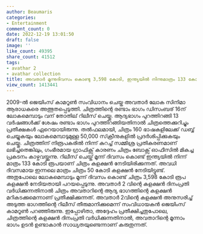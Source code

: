 ```yaml
---
author: Beaumaris
categories:
- Entertainment
comment_count: 0
date: 2022-12-19 13:01:50
draft: false
image: ''
like_count: 49395
share_count: 41512
tags:
- avathar 2
- avathar collection
title: അവതാർ മൂന്നുദിവസം കൊണ്ടു 3,598 കോടി, ഇന്ത്യയിൽ നിന്നുമാത്രം 133 കോടി
view_count: 1413441
---
```


2009-ൽ ജെയിംസ് കാമറൂൺ സംവിധാനം ചെയ്ത അവതാർ ലോക സിനിമാ ആരാധകരെ അത്ഭുതപ്പെടുത്തി. ചിത്രത്തിന്റെ രണ്ടാം ഭാഗം ഡിസംബര് 16ന് ലോകമെമ്പാടും വന് തോതില് റിലീസ് ചെയ്തു. ആദ്യഭാഗം പുറത്തിറങ്ങി 13 വർഷങ്ങൾക്ക് ശേഷം രണ്ടാം ഭാഗം പുറത്തിറങ്ങിയതിനാൽ ചിത്രത്തെക്കുറിച്ചും പ്രതീക്ഷകൾ ഏറെയായിരുന്നു. തൽഫലമായി, ചിത്രം 160 ഭാഷകളിലേക്ക് ഡബ്ബ് ചെയ്യുകയും ലോകമെമ്പാടുമുള്ള 50,000 സ്‌ക്രീനുകളിൽ പ്രദർശിപ്പിക്കുകയും ചെയ്തു. ചിത്രത്തിന് നിരൂപകരിൽ നിന്ന് കുറച്ച് സമ്മിശ്ര പ്രതികരണമാണ് ലഭിച്ചതെങ്കിലും, ഗംഭീരമായ ഗ്രാഫിക്സ് കാരണം ചിത്രം ബോക്സ് ഓഫീസിൽ മികച്ച പ്രകടനം കാഴ്ചവയ്ക്കുന്നു. റിലീസ് ചെയ്ത് മൂന്ന് ദിവസം കൊണ്ട് ഇന്ത്യയിൽ നിന്ന് മാത്രം 133 കോടി രൂപയാണ് ചിത്രം കളക്ഷൻ നേടിയിരിക്കുന്നത്. അവധി ദിവസമായ ഇന്നലെ മാത്രം ചിത്രം 50 കോടി കളക്ഷൻ നേടിയിട്ടുണ്ട്. അതുപോലെ ലോകമെമ്പാടും മൂന്ന് ദിവസം കൊണ്ട് ചിത്രം 3,598 കോടി രൂപ കളക്ഷൻ നേടിയതായി പറയപ്പെടുന്നു. അവതാർ 2 വിന്റെ കളക്ഷൻ ദിനംപ്രതി വർധിക്കുന്നതിനാൽ ചിത്രം അവതാറിന്റെ ആദ്യ ഭാഗത്തിന്റെ കളക്ഷൻ മറികടക്കുമെന്നാണ് പ്രതീക്ഷിക്കുന്നത്. അവതാർ 2വിന്റെ കളക്ഷൻ അനുസരിച്ച് അടുത്ത ഭാഗത്തിന്റെ റിലീസ് തീരുമാനിക്കുമെന്ന് സംവിധായകൻ ജെയിംസ് കാമറൂൺ പറഞ്ഞിരുന്നു. ഇപ്പോഴിതാ, അദ്ദേഹം പ്രതീക്ഷിച്ചതുപോലെ, ചിത്രത്തിന്റെ കളക്ഷൻ ദിനംപ്രതി വർധിക്കുന്നതിനാൽ, അവതാറിന്റെ മൂന്നാം ഭാഗം ഉടൻ ഉണ്ടാകാൻ സാധ്യതയുണ്ടെന്നാണ് കരുതുന്നത്.